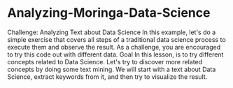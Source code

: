 # Analyzing-Moringa-Data-Science
Challenge: Analyzing Text about Data Science In this example, let's do a simple exercise that covers all steps of a traditional data science process to execute them and observe the result. 
As a challenge, you are encouraged to try this code out with different data.  Goal In this lesson, is to try different concepts related to Data Science. Let's try to discover more related concepts by doing some text mining. We will start with a text about Data Science, extract keywords from it, and then try to visualize the result.

